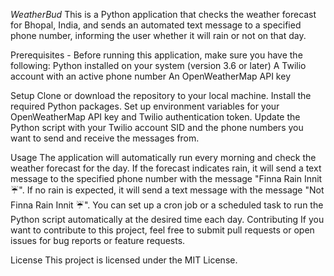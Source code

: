 *WeatherBud*
This is a Python application that checks the weather forecast for Bhopal, India, and sends an automated text message to a specified phone number, informing the user whether it will rain or not on that day.

Prerequisites - Before running this application, make sure you have the following:
Python installed on your system (version 3.6 or later)
A Twilio account with an active phone number
An OpenWeatherMap API key

Setup
Clone or download the repository to your local machine.
Install the required Python packages.
Set up environment variables for your OpenWeatherMap API key and Twilio authentication token.
Update the Python script with your Twilio account SID and the phone numbers you want to send and receive the messages from.

Usage
The application will automatically run every morning and check the weather forecast for the day. If the forecast indicates rain, it will send a text message to the specified phone number with the message "Finna Rain Innit ☔️". If no rain is expected, it will send a text message with the message "Not Finna Rain Innit ☔️".
You can set up a cron job or a scheduled task to run the Python script automatically at the desired time each day.
Contributing
If you want to contribute to this project, feel free to submit pull requests or open issues for bug reports or feature requests.

License
This project is licensed under the MIT License.
